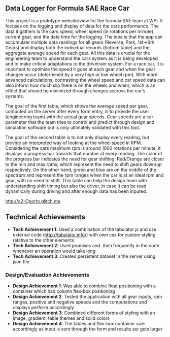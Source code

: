 ## Data Logger for Formula SAE Race Car

This project is a prototype website/view for the formula SAE team at WPI. It focuses on the logging and display of data for the cars performance. The data it gathers is the cars speed, wheel speed (in rotations per minute), current gear, and the date time for the logging. The idea is that the app can accumulate multiple data readings for all gears (Reverse, Park, 1st->6th Gears) and display both the individual records (bottom table) and the aggregate average speed for each gear. All this data is crucial for the engineering team to understand the cars system as it is being developed and to make critical adaptations to the drivetrain system. For a race car, it is important to optimize the speed it goes at each gear and when the gear changes occur (determined by a very high or low wheel rpm). With more advanced calculations, contrasting the wheel speed and car speed data can also inform how much slip there is on the wheels and when, which is an effect that should be minimized through changes accross the car's systems. 

The goal of the first table, which shows the average speed per gear, computed on the server after every form entry, is to provide the user (engineering team) with the actual gear speeds. Gear speeds are a car parameter that the team tries to control and predict through design and simulation software but is only ultimately validated with this tool. 

The goal of the second table is to not only display every reading, but provide an interpreted way of looking at the wheel speed in RPM. Considering the cars maximum rpm is around 1000 rotations per minute, it displays a progress bar towards that number at every reading. The color of the progress bar indicates the need for gear shifting. Red/Orange are closer to the min and max rpms, which represent the need to shift gears down/up respectively. On the other hand, green and blue are on the middle of the spectrum and represent the rpm ranges when the car is at an ideal rpm and gear, with no need to shift. This table can help the design team with understanding shift timing but also the driver, in case it can be read dynamically during driving and after enough data has been inputed.

http://a2-Oporto.glitch.me

## Technical Achievements
- **Tech Achievement 1**: Used a combination of the tabulator js and css external code (http://tabulator.info/) with own css for custom styling relative to the other elements
- **Tech Achievement 2**: Used promises and .then frequently in the code whenever an operation would take long
- **Tech Achievement 3**: Created persistent dataset in the server using json file

### Design/Evaluation Achievements
- **Design Achievement 1**: Was able to combine float positioning with a container which had column flex-box positioning
- **Design Achievement 2**: Tested the application with all gear inputs, rpm ranges, positive and negative speeds and the computations and displays perform accordingly
- **Design Achievement 3**: Combined different forms of styling with an image, gradient, table themes and solid colors
- **Design Achievement 4**: The tables and flex-box container size accordingly as input is sent through the form and results set gets larger
